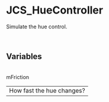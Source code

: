 <div id="content-header">
  <h1>JCS_HueController</h1>
</div>

<p>
  Simulate the hue control.
</p>


<br/>
<h2>Variables</h2>
<br/>

<table>
  <tr>mFriction</tr>
  <td>How fast the hue changes?</td>
</table>
